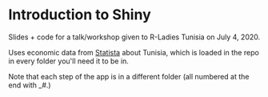 # Introduction to Shiny

Slides + code for a talk/workshop given to R-Ladies Tunisia on July 4, 2020.

Uses economic data from [Statista](https://www.statista.com/statistics/524575/share-of-economic-sectors-in-the-gdp-in-tunisia/) about Tunisia, which is loaded in the repo in every folder you'll need it to be in.

Note that each step of the app is in a different folder (all numbered at the end with _#.)
